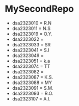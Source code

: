 # MySecondRepo

- dsa2323010 = R.N
- dsa2323011 = N.S
- dsa2323019 = O.Y.
- dsa2323022 = 
- dsa2323033 = SR
- dsa2323041 = S.I
- dsa2323049 = 
- dsa2323051 = k.a
- dsa2323074 = TT
- dsa2323082 = 
- dsa2323087 = K.S.
- dsa2323088 = MY
- dsa2323091 = S.M.
- dsa2323093 = R.O.
- dsa2323107 = A.I.
